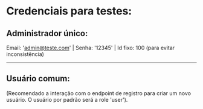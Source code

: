 # Credenciais para testes:

## Administrador único:

Email: 'admin@teste.com' | Senha: '12345' | Id fixo: 100 (para evitar inconsistência)

__________________________

## Usuário comum:

(Recomendado a interação com o endpoint de registro para criar um novo usuário. O usuário por padrão será a role 'user').


